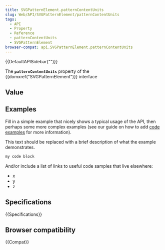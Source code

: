 ```yaml
---
title: SVGPatternElement.patternContentUnits
slug: Web/API/SVGPatternElement/patternContentUnits
tags:
  - API
  - Property
  - Reference
  - patternContentUnits
  - SVGPatternElement
browser-compat: api.SVGPatternElement.patternContentUnits
---
```

{{DefaultAPISidebar("")}}

The **`patternContentUnits`** property of the {{domxref("SVGPatternElement")}} interface 

## Value



## Examples

Fill in a simple example that nicely shows a typical usage of the API, then perhaps some more complex examples (see our guide on how to add [code examples](/en-US/docs/MDN/Contribute/Structures/Code_examples) for more information).

This text should be replaced with a brief description of what the example demonstrates.

```js
my code block
```

And/or include a list of links to useful code samples that live elsewhere:

*   x
*   y
*   z

## Specifications

{{Specifications}}

## Browser compatibility

{{Compat}}



